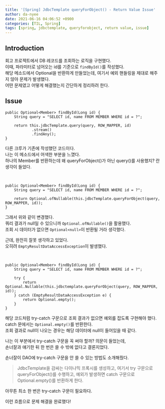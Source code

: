 ```yaml
---
title: '[Spring] JdbcTemplate queryForObject() - Return Value Issue'
author: da-nyee
date: 2021-06-16 04:06:52 +0900
categories: [TIL, Spring]
tags: [spring, jdbctemplate, queryforobject, return value, issue]
---
```


## Introduction

회고 프로젝트에서 DB 레코드를 조회하는 로직을 구현했다.<br/>
이때, 파라미터로 넘어오는 id를 기준으로 `findById()`를 작성했다.<br/>
해당 메소드에서 Optional을 반환하게 만들었는데, 여기서 예외 핸들링을 제대로 해주지 않아 문제가 발생했다.<br/>
어떤 문제였고 어떻게 해결했는지 간단하게 정리하려 한다.<br/>

## Issue

```
public Optional<Member> findById(Long id) {
    String query = "SELECT id, name FROM MEMBER WHERE id = ?";

    return this.jdbcTemplate.query(query, ROW_MAPPER, id)
            .stream()
            .findAny();
}
```

다른 크루가 기존에 작성했던 코드이다.<br/>
나는 이 메소드에서 어색한 부분을 느꼈다.<br/>
하나의 Member를 반환하는데 왜 queryForObject()가 아닌 query()를 사용했지? 란 생각이 들었다.<br/>

<br/>

```
public Optional<Member> findById(Long id) {
    String query = "SELECT id, name FROM MEMBER WHERE id = ?";

    return Optional.ofNullable(this.jdbcTemplate.queryForObject(query, ROW_MAPPER, id));
}
```

그래서 위와 같이 변경했다.<br/>
쿼리 결과가 null일 수 있으니까 `Optional.ofNullable()`을 활용했다.<br/>
조회 시 데이터가 없으면 `Optional<null>`이 반환될 거라 생각했다.<br/>

근데, 완전히 잘못 생각하고 있었다.<br/>
오히려 `EmptyResultDataAccessException`이 발생했다.<br/>

<br/>

```
public Optional<Member> findById(Long id) {
    String query = "SELECT id, name FROM MEMBER WHERE id = ?";

    try {
        return Optional.Nullable(this.jdbctemplate.queryForObject(query, ROW_MAPPER, id));
    } catch (EmptyResultDataAccessException e) {
        return Optional.empty();
    }
}
```

해당 코드처럼 try-catch 구문으로 조회 결과가 없으면 예외를 잡도록 구현해야 했다.<br/>
catch 문에서는 `Optional.empty()`를 반환한다.<br/>
조회 결과로 null이 나오는 경우는 해당 데이터에 null이 들어있을 때 같다.<br/>

나는 이 부분에서 try-catch 구문을 꼭 써야 할까? 의문이 들었는데,<br/>
손너잘과 얘기한 뒤 한 번은 쓸 수 밖에 없다고 결론지었다.<br/>

손너잘이 DAO에 try-catch 구문을 안 쓸 수 있는 방법도 소개해줬다.<br/>

> JdbcTemplate을 감싸는 다이나믹 프록시를 생성하고, 여기서 try 구문으로 queryForObject()를 수행하고, 예외가 발생하면 catch 구문으로 Optional.empty()를 반환하게 한다.<br/>

아무튼 최소 한 번은 try-catch 구문이 필요하다.<br/>

이런 흐름으로 문제 해결을 완료했다!<br/>